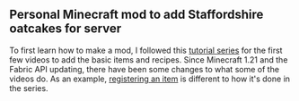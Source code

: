 ## Personal Minecraft mod to add Staffordshire oatcakes for server

To first learn how to make a mod, I followed this [tutorial series](https://www.youtube.com/watch?v=0Pr_iHlVKsI&list=PLKGarocXCE1EO43Dlf5JGh7Yk-kRAXUEJ) for the first few videos to add the basic items and recipes.
Since Minecraft 1.21 and the Fabric API updating, there have been some changes to what some of the videos do. As an example, [registering an item](https://fabricmc.net/wiki/tutorial:items#:~:text=Adding%20a%20basic%20item%20is,is%20used%20as%20a%20placeholder.) is different to how it's done in the series.  
